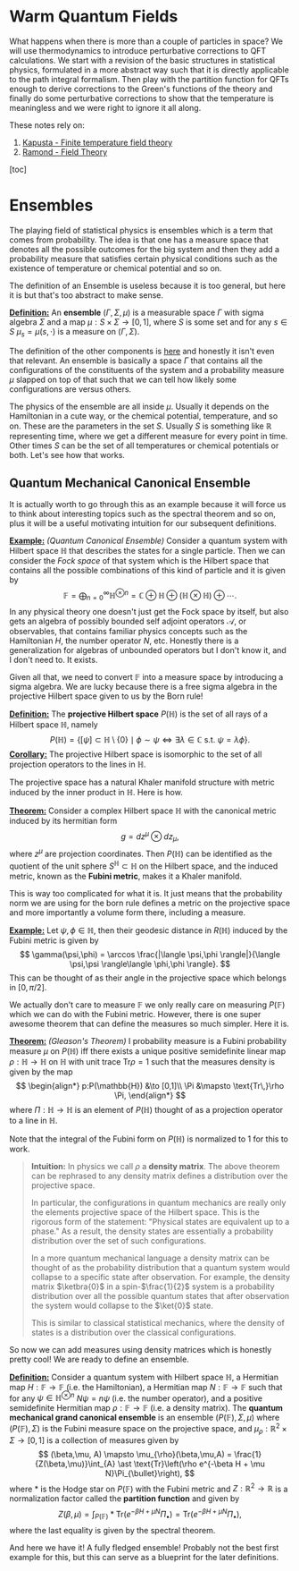 # Warm Quantum Fields

What happens when there is more than a couple of particles in space? We will use thermodynamics to introduce perturbative corrections to QFT calculations. We start with a revision of the basic structures in statistical physics, formulated in a more abstract way such that it is directly applicable to the path integral formalism. Then play with the partition function for QFTs enough to derive corrections to the Green's functions of the theory and finally do some perturbative corrections to show that the temperature is meaningless and we were right to ignore it all along.

These notes rely on:

1. [Kapusta - Finite temperature field theory](https://library.oapen.org/bitstream/handle/20.500.12657/64016/1/9781009401968.pdf)
2. [Ramond - Field Theory](https://archive.org/details/fieldtheorymoder0000ramo_c7r4)



[toc]

# Ensembles

The playing field of statistical physics is ensembles which is a term that comes from probability. The idea is that one has a measure space that denotes all the possible outcomes for the big system and then they add a probability measure that satisfies certain physical conditions such as the existence of temperature or chemical potential and so on. 

The definition of an Ensemble is useless because it is too general, but here it is but that's too abstract to make sense.

**<u>Definition:</u>** An **ensemble** $(\Gamma,\Sigma,\mu)$ is a measurable space $\Gamma$ with sigma algebra $\Sigma$ and a map $\mu:S\times \Sigma \to [0,1]$, where $S$ is some set and for any $s\in S$  $\mu_s = \mu(s,\cdot)$ is a measure on $(\Gamma,\Sigma)$. 

The definition of the other components is [here](../Analysis/Functional_Analysis.md) and honestly it isn't even that relevant. An ensemble is basically a space $\Gamma$ that contains all the configurations of the constituents of the system and a probability measure $\mu$ slapped on top of that such that we can tell how likely some configurations are versus others. 

The physics of the ensemble are all inside $\mu$. Usually it depends on the Hamiltonian in a cute way, or the chemical potential, temperature, and so on. These are the parameters in the set $S$. Usually $S$ is something like $\mathbb{R}$ representing time, where we get a different measure for every point in time. Other times $S$ can be the set of all temperatures or chemical potentials or both. Let's see how that works.

## Quantum Mechanical Canonical Ensemble

It is actually worth to go through this as an example because it will force us to think about interesting topics such as the spectral theorem and so on, plus it will be a useful motivating intuition for our subsequent definitions.

**<u>Example:</u>** *(Quantum Canonical Ensemble)* Consider a quantum system with Hilbert space $\mathbb{H}$ that describes the states for a single particle. Then we can consider the *Fock space* of that system which is the Hilbert space that contains all the possible combinations of this kind of particle and it is given by
$$
\mathbb{F} = \bigoplus_{n=0}^\infty \mathbb{H}^{\otimes n} = \mathbb{C}\oplus \mathbb{H} \oplus (\mathbb{H}\otimes \mathbb{H}) \oplus \cdots.
$$
In any physical theory one doesn't just get the Fock space by itself, but also gets an algebra of possibly bounded self adjoint operators $\mathcal{A}$, or observables, that contains familiar physics concepts such as the Hamiltonian $H$, the number operator $N$, etc. Honestly there is a generalization for algebras of unbounded operators but I don't know it, and I don't need to. It exists. 

Given all that, we need to convert $\mathbb{F}$ into a measure space by introducing a sigma algebra. We are lucky because there is a free sigma algebra in the projective Hilbert space given to us by the Born rule! 

**<u>Definition:</u>** The **projective Hilbert space** $P(\mathbb{H})$ is the set of all rays of a Hilbert space $\mathbb{H}$, namely
$$
P(\mathbb{H}) = \{[\psi] \subset \mathbb{H}\setminus \{0\} \mid \phi \sim \psi  \iff \exists \lambda \in \mathbb{C} \text{ s.t. } \psi = \lambda \phi\}.
$$
**<u>Corollary:</u>** The projective Hilbert space is isomorphic to the set of all projection operators to the lines in $\mathbb{H}$.



The projective space has a natural Khaler manifold structure with metric induced by the inner product in $\mathbb{H}$. Here is how.

**<u>Theorem:</u>** Consider a complex Hilbert space $\mathbb{H}$ with the canonical metric induced by its hermitian form
$$
g = dz^\mu\otimes dz_\mu,
$$
where $z^\mu$ are projection coordinates. Then $P(\mathbb{H})$ can be identified as the quotient of the unit sphere $S^{\mathbb{H}} \subset \mathbb{H}$ on the Hilbert space, and the induced metric, known as the **Fubini metric**, makes it a Khaler manifold.

This is way too complicated for what it is. It just means that the probability norm we are using for the born rule defines a metric on the projective space and more importantly a volume form there, including a measure. 

**<u>Example:</u>** Let $\psi, \phi \in \mathbb{H}$, then their geodesic distance in $R(\mathbb{H})$ induced by the Fubini metric is given by
$$
\gamma(\psi,\phi) = \arccos \frac{|\langle \psi,\phi \rangle|}{\langle \psi,\psi \rangle\langle \phi,\phi \rangle}.
$$
This can be thought of as their angle in the projective space which belongs in $[0,\pi/2]$. 

We actually don't care to measure $\mathbb{F}$ we only really care on measuring $P(\mathbb{F})$ which we can do with the Fubini metric. However, there is one super awesome theorem that can define the measures so much simpler. Here it is.

**<u>Theorem:</u>** *(Gleason's Theorem)* I probability measure is a Fubini probability measure $\mu$ on $P(\mathbb{H})$ iff there exists a unique positive semidefinite linear map $\rho:\mathbb{H}\to \mathbb{H}$ on $\mathbb{H}$ with unit trace $\text{Tr}\rho =1$ such that the measures density is given by the map
$$
\begin{align*}
p:P(\mathbb{H}) &\to [0,1]\\
\Pi &\mapsto \text{Tr\,}\rho \Pi,
\end{align*}
$$
where $\Pi : \mathbb{H} \to \mathbb{H}$ is an element of $P(\mathbb{H})$ thought of as a projection operator to a line in $\mathbb{H}$. 

Note that the integral of the Fubini form on $P(\mathbb{H})$ is normalized to 1 for this to work.

> **Intuition:** In physics we call $\rho$ a **density matrix**. The above theorem can be rephrased to any density matrix defines a distribution over the projective space. 
>
> In particular, the configurations in quantum mechanics are really only the elements projective space of the Hilbert space. This is the rigorous form of the statement: "Physical states are equivalent up to a phase." As a result, the density states are essentially a probability distribution over the set of such configurations. 
>
> In a more quantum mechanical language a density matrix can be thought of as the probability distribution that a quantum system would collapse to a specific state after observation. For example, the density matrix $\ketbra{0}$ in a spin-$\frac{1}{2}$ system is a probability distribution over all the possible quantum states that after observation the system would collapse to the $\ket{0}$ state. 
>
> This is similar to classical statistical mechanics, where the density of states is a distribution over the classical configurations.

So now we can add measures using density matrices which is honestly pretty cool! We are ready to define an ensemble.

**<u>Definition:</u>** Consider a quantum system with Hilbert space $\mathbb{H}$, a Hermitian map $H:\mathbb{F}\to \mathbb{F}$ (i.e. the Hamiltonian), a Hermitian map $N:\mathbb{F} \to \mathbb{F}$ such that for any $\psi \in \mathbb{H}^{\otimes n}$ $N\psi = n\psi$ (i.e. the number operator), and a positive semidefinite Hermitian map $\rho:\mathbb{F} \to \mathbb{F}$ (i.e. a density matrix). The **quantum mechanical grand canonical ensemble** is an ensemble $(P(\mathbb{F}), \Sigma, \mu)$ where $(P(\mathbb{F}),\Sigma)$ is the Fubini measure space on the projective space, and $\mu_{\rho}: \mathbb{R}^2 \times \Sigma \to [0,1]$ is a collection of measures given by
$$
(\beta,\mu, A) \mapsto \mu_{\rho}(\beta,\mu,A) = \frac{1}{Z(\beta,\mu)}\int_{A} \ast \text{Tr}\left(\rho e^{-\beta H + \mu N}\Pi_{\bullet}\right),
$$
where $\ast$ is the Hodge star on $P(\mathbb{F})$ with the Fubini metric and $Z : \mathbb{R}^2 \to \mathbb{R}$ is a normalization factor called the **partition function** and given by
$$
Z(\beta,\mu) = \int_{P(\mathbb{F})} \ast \text{Tr}\left(e^{-\beta H + \mu N}\Pi_{\bullet}\right) = \text{Tr}\left(e^{-\beta H + \mu N}\Pi_{\bullet}\right),
$$
where the last equality is given by the spectral theorem. 

And here we have it! A fully fledged ensemble! Probably not the best first example for this, but this can serve as a blueprint for the later definitions.





 